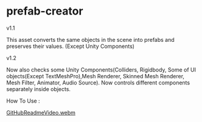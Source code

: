 # prefab-creator

v1.1

This asset converts the same objects in the scene into prefabs and preserves their values. (Except Unity Components)

v1.2

Now also checks some Unity Components(Colliders, Rigidbody, Some of UI objects(Except TextMeshPro),Mesh Renderer, Skinned Mesh Renderer, Mesh Filter, Animator, Audio Source).
Now controls different components separately inside objects.

How To Use :

[GitHubReadmeVideo.webm](https://user-images.githubusercontent.com/90206963/217003451-0f3b469c-2b5a-4cf8-8e3b-a70827266d7d.webm)
